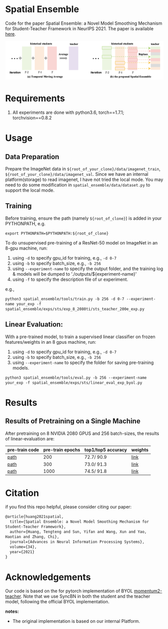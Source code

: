 # Spatial Ensemble

Code for the paper Spatial Ensemble: a Novel Model Smoothing Mechanism for Student-Teacher Framework in NeurIPS 2021. The paper is available [here](https://proceedings.neurips.cc/paper/2021/file/8597a6cfa74defcbde3047c891d78f90-Paper.pdf).

![image](figures/intro.png)

# Requirements
1. All experiments are done with python3.6, torch==1.7.1; torchvision==0.8.2


# Usage
## Data Preparation
Prepare the ImageNet data in `${root_of_your_clone}/data/imagenet_train`, `${root_of_your_clone}/data/imagenet_val`.
Since we have an internal platform(storage) to read imagenet, I have not tried the local mode. 
You may need to do some modification in `spatial_ensemble/data/dataset.py` to support the local mode.

## Training

Before training, ensure the path (namely `${root_of_clone}`) is added in your PYTHONPATH, e.g.

```
export PYTHONPATH=$PYTHONPATH:${root_of_clone}
```

To do unsupervised pre-training of a ResNet-50 model on ImageNet in an 8-gpu machine, run:

1. using `-d` to specify gpu_id for training, e.g., `-d 0-7`
2. using `-b` to specify batch_size, e.g., `-b 256`
3. using `--experiment-name` to specify the output folder, and the training log & models will be dumped to './outputs/${experiment-name}'
4. using `-f` to specify the description file of ur experiment.

e.g., 
```
python3 spatial_ensemble/tools/train.py -b 256 -d 0-7 --experiment-name your_exp -f spatial_ensemble/exps/sts/exp_8_2080ti/sts_teacher_200e_exp.py
```


## Linear Evaluation:

With a pre-trained model, to train a supervised linear classifier on frozen features/weights in an 8 gpus machine, run:

1. using `-d` to specify gpu_id for training, e.g., `-d 0-7`
2. using `-b` to specify batch_size, e.g., `-b 256`
3. using `--experiment-name` to specify the folder for saving pre-training models.
```
python3 spatial_ensemble/tools/eval.py -b 256 --experiment-name your_exp -f spatial_ensemble/exps/sts/linear_eval_exp_byol.py
```


# Results

## Results of Pretraining on a Single Machine

After pretraining on 8 NVIDIA 2080 GPUS and 256 batch-sizes, the results of linear-evaluation are:

|         pre-train code                                                          |pre-train epochs| top1/top5 accuracy | weights |
|---------------------------------------------------------------------------------|---------------------| ------------------ | ------ |
|[path](spatial_ensemble/exps/sts/exp_8_2080ti/sts_200e_32batch_1mm_099_exp.py)   | 200                 |  72.7/ 90.9        |  [link](https://drive.google.com/drive/folders/1_B72bSpj43lBI-4ruLLFpSQZBp4CQTSQ?usp=sharing)    |
|[path](spatial_ensemble/exps/sts/exp_8_2080ti/sts_300e_32batch_1mm_099_exp.py)   | 300                 |  73.0/ 91.3        |  [link](https://drive.google.com/drive/folders/1_B72bSpj43lBI-4ruLLFpSQZBp4CQTSQ?usp=sharing)     |
|[path](spatial_ensemble/exps/sts/exp_8_2080ti/sts_1000e_32batch_1mm_099_exp.py)  | 1000                |  74.5/ 91.8        |  [link](https://drive.google.com/drive/folders/1_B72bSpj43lBI-4ruLLFpSQZBp4CQTSQ?usp=sharing)     |


# Citation

if you find this repo helpful, please consider citing our paper:

```
@article{huang2021spatial,
  title={Spatial Ensemble: a Novel Model Smoothing Mechanism for Student-Teacher Framework},
  author={Huang, Tengteng and Sun, Yifan and Wang, Xun and Yao, Haotian and Zhang, Chi},
  journal={Advances in Neural Information Processing Systems},
  volume={34},
  year={2021}
}
```


# Acknowledgements
Our code is based on the for pytorch implementation of BYOL [momentum2-teacher](https://github.com/zengarden/momentum2-teacher). Note that we use SyncBN in both the student and the teacher model, following the official BYOL implementation. 

**notes:**
* The original implementation is based on our internal Platform.

